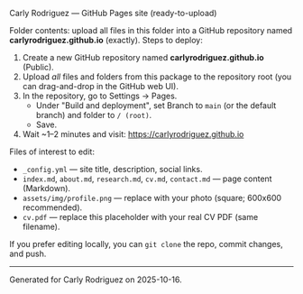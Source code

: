 Carly Rodriguez — GitHub Pages site (ready-to-upload)

Folder contents: upload all files in this folder into a GitHub repository named **carlyrodriguez.github.io** (exactly).
Steps to deploy:
1. Create a new GitHub repository named **carlyrodriguez.github.io** (Public).
2. Upload _all_ files and folders from this package to the repository root (you can drag-and-drop in the GitHub web UI).
3. In the repository, go to Settings → Pages.
   - Under "Build and deployment", set Branch to `main` (or the default branch) and folder to `/ (root)`.
   - Save.
4. Wait ~1–2 minutes and visit: https://carlyrodriguez.github.io

Files of interest to edit:
- `_config.yml` — site title, description, social links.
- `index.md`, `about.md`, `research.md`, `cv.md`, `contact.md` — page content (Markdown).
- `assets/img/profile.png` — replace with your photo (square; 600x600 recommended).
- `cv.pdf` — replace this placeholder with your real CV PDF (same filename).

If you prefer editing locally, you can `git clone` the repo, commit changes, and push.

----
Generated for Carly Rodriguez on 2025-10-16.
